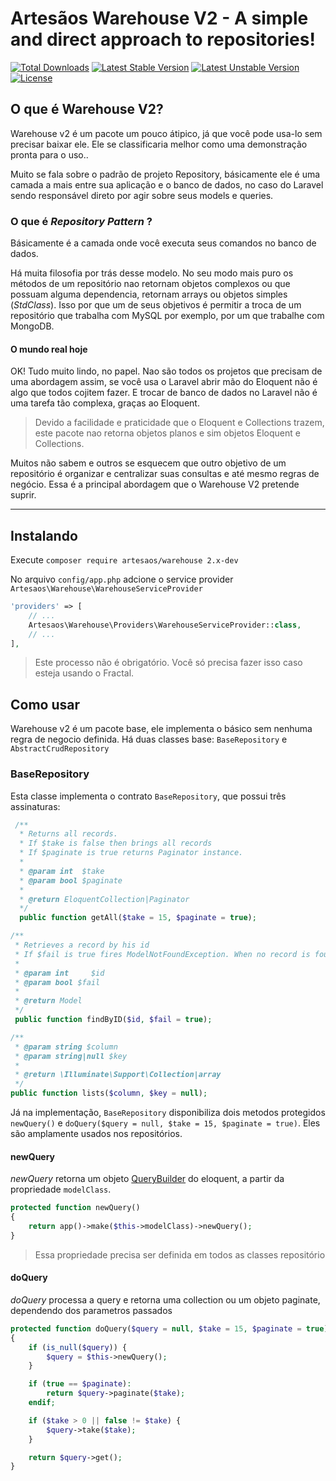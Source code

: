 # Artesãos Warehouse V2 - A simple and direct approach to repositories!

[![Total Downloads](https://poser.pugx.org/artesaos/warehouse/downloads.svg)](https://packagist.org/packages/artesaos/warehouse)
[![Latest Stable Version](https://poser.pugx.org/artesaos/warehouse/v/stable.svg)](https://packagist.org/packages/artesaos/warehouse)
[![Latest Unstable Version](https://poser.pugx.org/artesaos/warehouse/v/unstable.svg)](https://packagist.org/packages/artesaos/warehouse)
[![License](https://poser.pugx.org/artesaos/warehouse/license.svg)](https://packagist.org/packages/artesaos/warehouse)

## O que é Warehouse V2?

Warehouse v2 é um pacote um pouco átipico, já que você pode usa-lo sem precisar baixar ele. Ele se classificaria melhor como uma demonstração pronta para o uso..

Muito se fala sobre o padrão de projeto Repository, básicamente ele é uma camada a mais entre sua aplicação e o banco de dados, no caso do Laravel sendo responsável direto por agir sobre seus models e queries.

### O que é *Repository Pattern* ?

Básicamente é a camada onde você executa seus comandos no banco de dados.

Há muita filosofia por trás desse modelo. No seu modo mais puro os métodos de um repositório nao retornam objetos  complexos ou que possuam alguma dependencia, retornam arrays ou objetos simples (*StdClass*). Isso por que um de seus objetivos é permitir a troca de um repositório que trabalha com MySQL por exemplo, por um que trabalhe com MongoDB.

#### O mundo real hoje

OK! Tudo muito lindo, no papel. Nao são todos os projetos que precisam de uma abordagem assim, se você usa o Laravel abrir mão do Eloquent não é algo que todos cojitem fazer. E trocar de banco de dados no Laravel não é uma tarefa tão complexa, graças ao Eloquent.

> Devido a facilidade e praticidade que o Eloquent e Collections trazem, este pacote nao retorna objetos planos e sim objetos Eloquent e Collections.

Muitos não sabem e outros se esquecem que outro objetivo de um repositório é organizar e centralizar suas consultas e até mesmo regras de negócio. Essa é a principal abordagem que o Warehouse V2 pretende suprir.

-----------------

## Instalando

Execute `composer require artesaos/warehouse 2.x-dev`

No arquivo `config/app.php` adcione o service provider `Artesaos\Warehouse\WarehouseServiceProvider`

```php
'providers' => [
    // ...
    Artesaos\Warehouse\Providers\WarehouseServiceProvider::class,
    // ...
],
```

> Este processo não é obrigatório. Você só precisa fazer isso caso esteja usando o Fractal.

## Como usar

Warehouse v2 é um pacote base, ele implementa o básico sem nenhuma regra de negocio definida.
Há duas classes base: `BaseRepository` e `AbstractCrudRepository`

### BaseRepository
Esta classe implementa o contrato `BaseRepository`, que possui três assinaturas:

```php
 /**
  * Returns all records.
  * If $take is false then brings all records
  * If $paginate is true returns Paginator instance.
  *
  * @param int  $take
  * @param bool $paginate
  *
  * @return EloquentCollection|Paginator
  */
  public function getAll($take = 15, $paginate = true);
```

```php
/**
 * Retrieves a record by his id
 * If $fail is true fires ModelNotFoundException. When no record is found.
 *
 * @param int     $id
 * @param bool $fail
 *
 * @return Model
 */
 public function findByID($id, $fail = true);
```

```php
/**
 * @param string $column
 * @param string|null $key
 *
 * @return \Illuminate\Support\Collection|array
 */
public function lists($column, $key = null);
```

Já na implementação, `BaseRepository` disponibiliza dois metodos protegidos `newQuery()` e `doQuery($query = null, $take = 15, $paginate = true)`. Eles são amplamente usados nos repositórios.

#### newQuery

*newQuery* retorna um objeto [QueryBuilder](https://github.com/laravel/framework/blob/5.1/src/Illuminate/Database/Eloquent/Builder.php) do eloquent, a partir da propriedade `modelClass`.

```php
protected function newQuery()
{
    return app()->make($this->modelClass)->newQuery();
}
```

> Essa propriedade precisa ser definida em todos as classes repositório

#### doQuery

*doQuery* processa a query e retorna uma collection ou um objeto paginate, dependendo dos parametros passados

```php
protected function doQuery($query = null, $take = 15, $paginate = true)
{
    if (is_null($query)) {
        $query = $this->newQuery();
    }

    if (true == $paginate):
        return $query->paginate($take);
    endif;

    if ($take > 0 || false != $take) {
        $query->take($take);
    }

    return $query->get();
}
```
